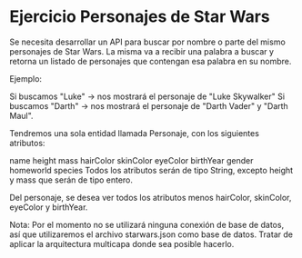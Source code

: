 # Ejercicio Personajes de Star Wars
Se necesita desarrollar un API para buscar por nombre o parte del mismo personajes de Star Wars. La misma va a recibir una palabra a buscar y retorna un listado de personajes que contengan esa palabra en su nombre.

Ejemplo:

Si buscamos "Luke" ->  nos mostrará el personaje de "Luke Skywalker"
Si buscamos "Darth" -> nos mostrará el personaje de "Darth Vader" y "Darth Maul".

Tendremos una sola entidad llamada Personaje, con los siguientes atributos:

name
height
mass
hairColor
skinColor
eyeColor
birthYear
gender
homeworld
species
Todos los atributos serán de tipo String, excepto height y mass que serán de tipo entero.

Del personaje, se desea ver todos los atributos menos hairColor, skinColor, eyeColor y birthYear.

Nota: Por el momento no se utilizará ninguna conexión de base de datos, así que utilizaremos el archivo starwars.json como base de datos. Tratar de aplicar la arquitectura multicapa donde sea posible hacerlo.
